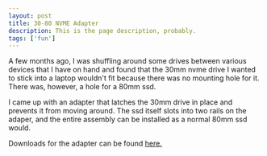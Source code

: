 ```yaml
---
layout: post
title: 30-80 NVME Adapter
description: This is the page description, probably. 
tags: ['fun']
---
```


A few months ago, I was shuffling around some drives between various devices that I have on hand and found that the 30mm nvme drive I wanted to stick into a laptop wouldn't fit because there was no mounting hole for it. There was, however, a hole for a 80mm ssd.

I came up with an adapter that latches the 30mm drive in place and prevents it from moving around. The ssd itself slots into two rails on the adaper, and the entire assembly can be installed as a normal 80mm ssd would.

Downloads for the adapter can be found [here.](https://www.thingiverse.com/thing:7135323)